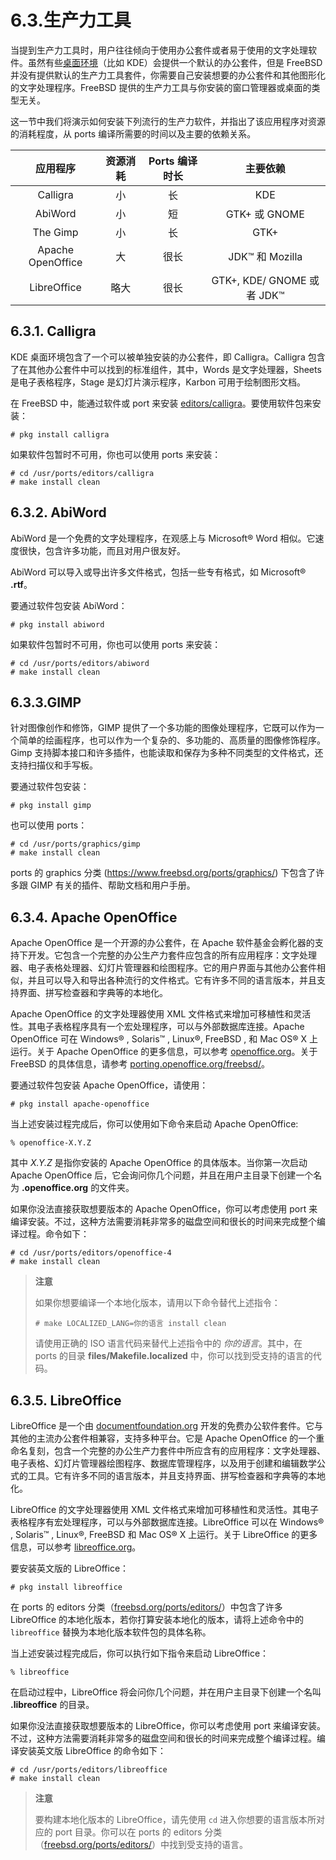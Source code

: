# 6.3.生产力工具

当提到生产力工具时，用户往往倾向于使用办公套件或者易于使用的文字处理软件。虽然有些[桌面环境](https://docs.freebsd.org/en/books/handbook/book/#x11-wm)（比如 KDE）会提供一个默认的办公套件，但是 FreeBSD 并没有提供默认的生产力工具套件，你需要自己安装想要的办公套件和其他图形化的文字处理程序。FreeBSD 提供的生产力工具与你安装的窗口管理器或桌面的类型无关。

这一节中我们将演示如何安装下列流行的生产力软件，并指出了该应用程序对资源的消耗程度，从 ports 编译所需要的时间以及主要的依赖关系。

|        应用程序   | 资源消耗 | Ports 编译时长 |     主要依赖         |
| :---------------: | :--: | :--------: | :----------------------: |
|      Calligra     |   小  |      长     |            KDE           |
|      AbiWord      |   小  |      短     |       GTK+ 或 GNOME       |
|      The Gimp     |   小  |      长     |           GTK+           |
| Apache OpenOffice |   大  |     很长    |      JDK™ 和 Mozilla      |
|    LibreOffice    |  略大 |     很长    | GTK+, KDE/ GNOME 或者 JDK™ |

## 6.3.1. Calligra

KDE 桌面环境包含了一个可以被单独安装的办公套件，即 Calligra。Calligra 包含了在其他办公套件中可以找到的标准组件，其中，Words 是文字处理器，Sheets 是电子表格程序，Stage 是幻灯片演示程序，Karbon 可用于绘制图形文档。

在 FreeBSD 中，能通过软件或 port 来安装 [editors/calligra](https://cgit.freebsd.org/ports/tree/editors/calligra/pkg-descr)。要使用软件包来安装：

```
# pkg install calligra
```

如果软件包暂时不可用，你也可以使用 ports 来安装：

```
# cd /usr/ports/editors/calligra
# make install clean
```

## 6.3.2. AbiWord

AbiWord 是一个免费的文字处理程序，在观感上与 Microsoft® Word 相似。它速度很快，包含许多功能，而且对用户很友好。

AbiWord 可以导入或导出许多文件格式，包括一些专有格式，如 Microsoft® **.rtf**。

要通过软件包安装 AbiWord：

```
# pkg install abiword
```

如果软件包暂时不可用，你也可以使用 ports 来安装：

```
# cd /usr/ports/editors/abiword
# make install clean
```

## 6.3.3.GIMP

针对图像创作和修饰，GIMP 提供了一个多功能的图像处理程序，它既可以作为一个简单的绘画程序，也可以作为一个复杂的、多功能的、高质量的图像修饰程序。Gimp 支持脚本接口和许多插件，也能读取和保存为多种不同类型的文件格式，还支持扫描仪和手写板。

要通过软件包安装：

```
# pkg install gimp
```

也可以使用 ports：

```
# cd /usr/ports/graphics/gimp
# make install clean
```

ports 的 graphics 分类 (<https://www.freebsd.org/ports/graphics/>) 下包含了许多跟 GIMP 有关的插件、帮助文档和用户手册。

## 6.3.4. Apache OpenOffice

Apache OpenOffice 是一个开源的办公套件，在 Apache 软件基金会孵化器的支持下开发。它包含一个完整的办公生产力套件应包含的所有应用程序：文字处理器、电子表格处理器、幻灯片管理器和绘图程序。它的用户界面与其他办公套件相似，并且可以导入和导出各种流行的文件格式。它有许多不同的语言版本，并且支持界面、拼写检查器和字典等的本地化。

Apache OpenOffice 的文字处理器使用 XML 文件格式来增加可移植性和灵活性。其电子表格程序具有一个宏处理程序，可以与外部数据库连接。Apache OpenOffice 可在 Windows® , Solaris™ , Linux®, FreeBSD , 和 Mac OS® X 上运行。关于 Apache OpenOffice 的更多信息，可以参考 [openoffice.org](http://openoffice.org/)。关于 FreeBSD 的具体信息，请参考 [porting.openoffice.org/freebsd/](http://porting.openoffice.org/freebsd/)。

要通过软件包安装 Apache OpenOffice，请使用：

```
# pkg install apache-openoffice
```

当上述安装过程完成后，你可以使用如下命令来启动 Apache OpenOffice:

```
% openoffice-X.Y.Z
```

其中 *X.Y.Z* 是指你安装的 Apache OpenOffice 的具体版本。当你第一次启动 Apache OpenOffice 后，它会询问你几个问题，并且在用户主目录下创建一个名为 **.openoffice.org** 的文件夹。

如果你没法直接获取想要版本的 Apache OpenOffice，你可以考虑使用 port 来编译安装。不过，这种方法需要消耗非常多的磁盘空间和很长的时间来完成整个编译过程。命令如下：

```
# cd /usr/ports/editors/openoffice-4
# make install clean
```

> **注意**
>
> 如果你想要编译一个本地化版本，请用以下命令替代上述指令：
>
> ```
> # make LOCALIZED_LANG=你的语言 install clean
> ```
>
>请使用正确的 ISO 语言代码来替代上述指令中的 *你的语言*。其中，在 ports 的目录 **files/Makefile.localized** 中，你可以找到受支持的语言的代码。
>

## 6.3.5. LibreOffice

LibreOffice 是一个由 [documentfoundation.org](http://www.documentfoundation.org/) 开发的免费办公软件套件。它与其他的主流办公套件相兼容，支持多种平台。它是 Apache OpenOffice 的一个重命名复刻，包含一个完整的办公生产力套件中所应含有的应用程序：文字处理器、电子表格、幻灯片管理器绘图程序、数据库管理程序，以及用于创建和编辑数学公式的工具。它有许多不同的语言版本，并且支持界面、拼写检查器和字典等的本地化。

LibreOffice 的文字处理器使用 XML 文件格式来增加可移植性和灵活性。其电子表格程序有宏处理程序，可以与外部数据库连接。LibreOffice 可以在 Windows® , Solaris™ , Linux®, FreeBSD 和 Mac OS® X 上运行。关于 LibreOffice 的更多信息，可以参考 [libreoffice.org](http://www.libreoffice.org/)。

要安装英文版的 LibreOffice：

```
# pkg install libreoffice
```

在 ports 的 editors 分类（[freebsd.org/ports/editors/](https://www.freebsd.org/ports/editors/)）中包含了许多 LibreOffice 的本地化版本，若你打算安装本地化的版本，请将上述命令中的 `libreoffice` 替换为本地化版本软件包的具体名称。

当上述安装过程完成后，你可以执行如下指令来启动 LibreOffice：

```
% libreoffice
```

在启动过程中，LibreOffice 将会问你几个问题，并在用户主目录下创建一个名叫 **.libreoffice** 的目录。

如果你没法直接获取想要版本的 LibreOffice，你可以考虑使用 port 来编译安装。不过，这种方法需要消耗非常多的磁盘空间和很长的时间来完成整个编译过程。编译安装英文版 LibreOffice 的命令如下：

```
# cd /usr/ports/editors/libreoffice
# make install clean
```

> **注意**
>
> 要构建本地化版本的 LibreOffice，请先使用 `cd` 进入你想要的语言版本所对应的 port 目录。你可以在 ports 的 editors 分类（[freebsd.org/ports/editors/](https://www.freebsd.org/ports/editors/)）中找到受支持的语言。

